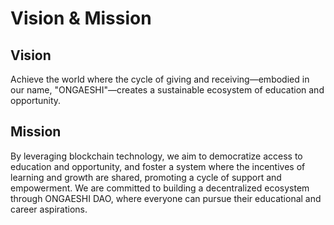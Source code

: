 # Vision & Mission

## Vision

Achieve the world where the cycle of giving and receiving—embodied in our name, "ONGAESHI"—creates a sustainable ecosystem of education and opportunity.

## Mission

By leveraging blockchain technology, we aim to democratize access to education and opportunity, and foster a system where the incentives of learning and growth are shared, promoting a cycle of support and empowerment. We are committed to building a decentralized ecosystem through ONGAESHI DAO, where everyone can pursue their educational and career aspirations.
